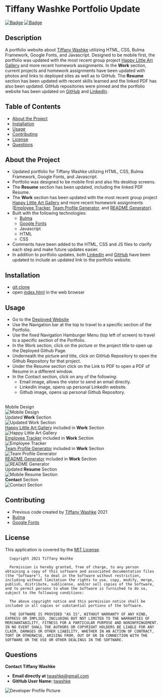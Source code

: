 # Tiffany Washke Portfolio Update

[![Badge](https://img.shields.io/badge/GitHub-twashke-blueviolet?style=flat-square&logo=appveyor)](https://github.com/twashke) [![Badge](https://img.shields.io/badge/License-MIT-blue)](https://opensource.org/licenses/MIT)

## Description

A portfolio website about [Tiffany Washke](https://twashke.github.io/Tiffany-Washke-Portfolio-Update/) utilizing HTML, CSS, Bulma Framework, Google Fonts, and Javascript. Designed to be mobile first, the portfolio was updated with the most recent group project [Happy Little Art Gallery](https://happylittleartgallery072021.herokuapp.com/) and more recent homework assignments. In the **Work** section, current projects and homework assignments have been updated with photos and links to deployed sites as well as to GitHub. The **Resume** section has been updated with recent skills learned and the linked PDF has also been updated. GitHub repositories were pinned and the portfolio website has been updated on [GitHub](https://github.com/twashke) and [LinkedIn](https://www.linkedin.com/in/tiffanywashke).

## Table of Contents

- [About the Project](#about-the-project)
- [Installation](#installation)
- [Usage](#usage)
- [Contributing](#contributing)
- [License](#license)
- [Questions](#questions)

## About the Project

- Updated portfolio for Tiffany Washke utilizing HTML, CSS, Bulma Framework, Google Fonts, and Javascript.
- Portfolio was designed to be mobile first and also fits desktop screens.
- The **Resume** section has been updated, including the linked PDF Resume.
- The **Work** section has been updated with the most recent group project [Happy Little Art Gallery](https://happylittleartgallery072021.herokuapp.com/) and more recent homework assignments ([Employee Tracker](https://github.com/twashke/Employee-Tracker), [Team Profile Generator](https://github.com/twashke/Team-Profile-Generator), and [README Generator](https://github.com/twashke/README-Generator)).
- Built with the following technologies:
  - [Bulma](https://bulma.io/documentation/)
  - [Google Fonts](https://fonts.google.com/)
  - Javascript
  - HTML
  - CSS
- Comments have been added to the HTML, CSS and JS files to clarify each step and make future updates easier.
- In addition to portfolio updates, both [LinkedIn](https://www.linkedin.com/in/tiffanywashke) and [GitHub](https://github.com/twashke) have been updated to include an updated link to the portfolio website.

## Installation

- [git clone](https://github.com/twashke/Tiffany-Washke-Portfolio-Update)
- open [index.html](index.html) in the web browser

## Usage

- Go to the [Deployed Website](https://twashke.github.io/Tiffany-Washke-Portfolio-Update/)
- Use the Navigation bar at the top to travel to a specific section of the Portfolio.
- Use the fixed Navigation Hamburger Menu (top left of screen) to travel to a specific section of the Portfolio.
- In the Work section, click on the picture or the project title to open up the Deployed Github Page.
- Underneath the picture and title, click on GitHub Repository to open the Github Repository for that project.
- Under the Resume section click on the Link to PDF to open a PDF of Resume in a different window.
- In the Contact section, click on any of the following:
  - Email image, allows the vistor to send an email directly.
  - LinkedIn image, opens up personal LinkedIn website.
  - Github image, opens up personal Github Repository.

\
Mobile Design \
![Mobile Design](Assets/images/mobile-design.jpeg)
\
Updated **Work** Section \
![Updated Work Section](Assets/images/updated-work-section.png)
\
[Happy Little Art Gallery](https://happylittleartgallery072021.herokuapp.com/) included in **Work** Section \
![Happy Little Art Gallery](Assets/images/happy-little-art-gallery.png)
\
[Employee Tracker](https://github.com/twashke/Employee-Tracker) included in **Work** Section \
![Employee Tracker](Assets/images/employee-tracker-example.png)
\
[Team Profile Generator](https://github.com/twashke/Team-Profile-Generator) included in **Work** Section \
![Team Profile Generator](Assets/images/team-profile-example.png)
\
[README Generator](https://github.com/twashke/README-Generator) included in **Work** Section \
![README Generator](Assets/images/README-generator.png)
\
Updated **Resume** Section \
![Mobile Resume Section](Assets/images/updated-resume-section.png)
\
**Contact** Section \
![Contact Section](Assets/images/contact-me-section.png)

## Contributing

- Previous code created by [Tiffany Washke](https://twashke.github.io/Tiffany-Washke-Portfolio-Update/) 2021
- [Bulma](https://bulma.io/documentation/)
- [Google Fonts](https://fonts.google.com/)

## License

This application is covered by the [MIT License](https://opensource.org/licenses/MIT).

      Copyright 2021 Tiffany Washke

      Permission is hereby granted, free of charge, to any person obtaining a copy of this software and associated documentation files (the "Software"), to deal in the Software without restriction, including without limitation the rights to use, copy, modify, merge, publish, distribute, sublicense, and/or sell copies of the Software, and to permit persons to whom the Software is furnished to do so, subject to the following conditions:

      The above copyright notice and this permission notice shall be included in all copies or substantial portions of the Software.

      THE SOFTWARE IS PROVIDED "AS IS", WITHOUT WARRANTY OF ANY KIND, EXPRESS OR IMPLIED, INCLUDING BUT NOT LIMITED TO THE WARRANTIES OF MERCHANTABILITY, FITNESS FOR A PARTICULAR PURPOSE AND NONINFRINGEMENT. IN NO EVENT SHALL THE AUTHORS OR COPYRIGHT HOLDERS BE LIABLE FOR ANY CLAIM, DAMAGES OR OTHER LIABILITY, WHETHER IN AN ACTION OF CONTRACT, TORT OR OTHERWISE, ARISING FROM, OUT OF OR IN CONNECTION WITH THE SOFTWARE OR THE USE OR OTHER DEALINGS IN THE SOFTWARE.

## Questions

**Contact Tiffany Washke**

- **Email directly at** twashke@gmail.com
- **GitHub User Name:** [twashke](https://github.com/twashke)

![Developer Profile Picture](https://avatars.githubusercontent.com/u/79234530?v=4)
